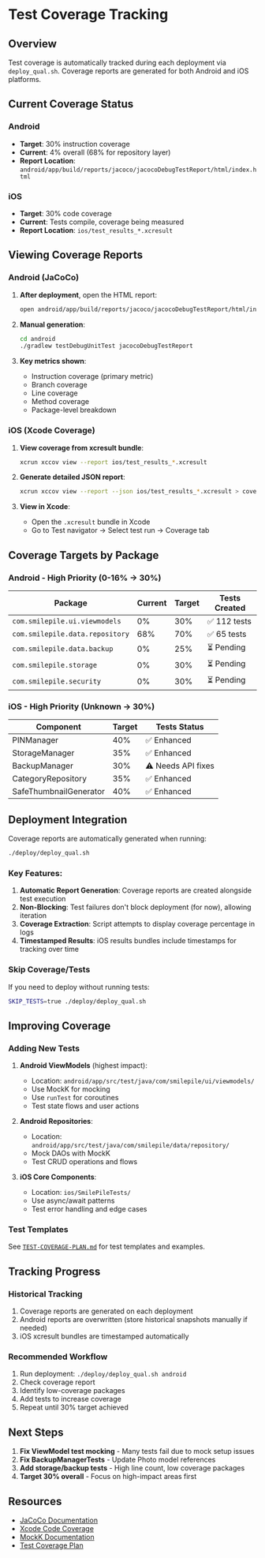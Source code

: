 # Test Coverage Tracking

## Overview

Test coverage is automatically tracked during each deployment via `deploy_qual.sh`. Coverage reports are generated for both Android and iOS platforms.

## Current Coverage Status

### Android
- **Target**: 30% instruction coverage
- **Current**: 4% overall (68% for repository layer)
- **Report Location**: `android/app/build/reports/jacoco/jacocoDebugTestReport/html/index.html`

### iOS
- **Target**: 30% code coverage
- **Current**: Tests compile, coverage being measured
- **Report Location**: `ios/test_results_*.xcresult`

## Viewing Coverage Reports

### Android (JaCoCo)

1. **After deployment**, open the HTML report:
   ```bash
   open android/app/build/reports/jacoco/jacocoDebugTestReport/html/index.html
   ```

2. **Manual generation**:
   ```bash
   cd android
   ./gradlew testDebugUnitTest jacocoDebugTestReport
   ```

3. **Key metrics shown**:
   - Instruction coverage (primary metric)
   - Branch coverage
   - Line coverage
   - Method coverage
   - Package-level breakdown

### iOS (Xcode Coverage)

1. **View coverage from xcresult bundle**:
   ```bash
   xcrun xccov view --report ios/test_results_*.xcresult
   ```

2. **Generate detailed JSON report**:
   ```bash
   xcrun xccov view --report --json ios/test_results_*.xcresult > coverage.json
   ```

3. **View in Xcode**:
   - Open the `.xcresult` bundle in Xcode
   - Go to Test navigator → Select test run → Coverage tab

## Coverage Targets by Package

### Android - High Priority (0-16% → 30%)

| Package | Current | Target | Tests Created |
|---------|---------|--------|---------------|
| `com.smilepile.ui.viewmodels` | 0% | 30% | ✅ 112 tests |
| `com.smilepile.data.repository` | 68% | 70% | ✅ 65 tests |
| `com.smilepile.data.backup` | 0% | 25% | ⏳ Pending |
| `com.smilepile.storage` | 0% | 30% | ⏳ Pending |
| `com.smilepile.security` | 0% | 30% | ⏳ Pending |

### iOS - High Priority (Unknown → 30%)

| Component | Target | Tests Status |
|-----------|--------|--------------|
| PINManager | 40% | ✅ Enhanced |
| StorageManager | 35% | ✅ Enhanced |
| BackupManager | 30% | ⚠️ Needs API fixes |
| CategoryRepository | 35% | ✅ Enhanced |
| SafeThumbnailGenerator | 40% | ✅ Enhanced |

## Deployment Integration

Coverage reports are automatically generated when running:

```bash
./deploy/deploy_qual.sh
```

### Key Features:

1. **Automatic Report Generation**: Coverage reports are created alongside test execution
2. **Non-Blocking**: Test failures don't block deployment (for now), allowing iteration
3. **Coverage Extraction**: Script attempts to display coverage percentage in logs
4. **Timestamped Results**: iOS results bundles include timestamps for tracking over time

### Skip Coverage/Tests

If you need to deploy without running tests:

```bash
SKIP_TESTS=true ./deploy/deploy_qual.sh
```

## Improving Coverage

### Adding New Tests

1. **Android ViewModels** (highest impact):
   - Location: `android/app/src/test/java/com/smilepile/ui/viewmodels/`
   - Use MockK for mocking
   - Use `runTest` for coroutines
   - Test state flows and user actions

2. **Android Repositories**:
   - Location: `android/app/src/test/java/com/smilepile/data/repository/`
   - Mock DAOs with MockK
   - Test CRUD operations and flows

3. **iOS Core Components**:
   - Location: `ios/SmilePileTests/`
   - Use async/await patterns
   - Test error handling and edge cases

### Test Templates

See [`TEST-COVERAGE-PLAN.md`](TEST-COVERAGE-PLAN.md) for test templates and examples.

## Tracking Progress

### Historical Tracking

1. Coverage reports are generated on each deployment
2. Android reports are overwritten (store historical snapshots manually if needed)
3. iOS xcresult bundles are timestamped automatically

### Recommended Workflow

1. Run deployment: `./deploy/deploy_qual.sh android`
2. Check coverage report
3. Identify low-coverage packages
4. Add tests to increase coverage
5. Repeat until 30% target achieved

## Next Steps

1. **Fix ViewModel test mocking** - Many tests fail due to mock setup issues
2. **Fix BackupManagerTests** - Update Photo model references
3. **Add storage/backup tests** - High line count, low coverage packages
4. **Target 30% overall** - Focus on high-impact areas first

## Resources

- [JaCoCo Documentation](https://www.jacoco.org/jacoco/)
- [Xcode Code Coverage](https://developer.apple.com/library/archive/documentation/DeveloperTools/Conceptual/testing_with_xcode/chapters/07-code_coverage.html)
- [MockK Documentation](https://mockk.io/)
- [Test Coverage Plan](TEST-COVERAGE-PLAN.md)
